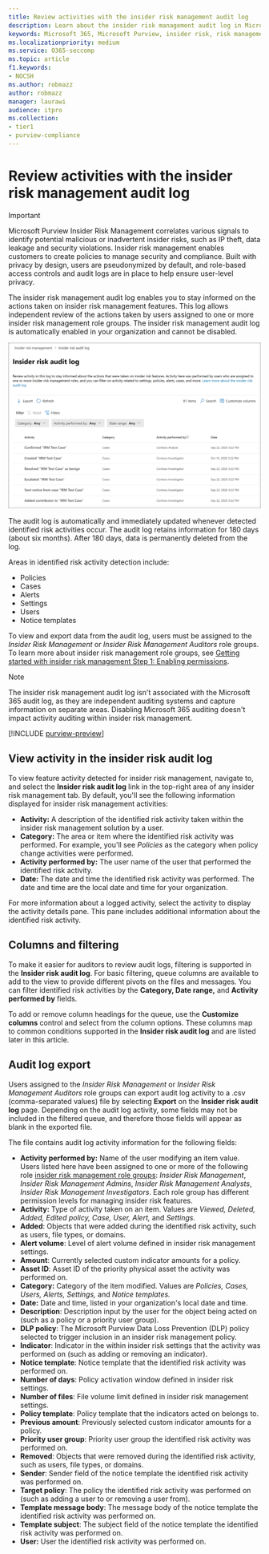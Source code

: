 ```yaml
---
title: Review activities with the insider risk management audit log
description: Learn about the insider risk management audit log in Microsoft Purview
keywords: Microsoft 365, Microsoft Purview, insider risk, risk management, compliance
ms.localizationpriority: medium
ms.service: O365-seccomp
ms.topic: article
f1.keywords:
- NOCSH
ms.author: robmazz
author: robmazz
manager: laurawi
audience: itpro
ms.collection:
- tier1
- purview-compliance
---
```


# Review activities with the insider risk management audit log

>[!IMPORTANT]
>Microsoft Purview Insider Risk Management correlates various signals to identify potential malicious or inadvertent insider risks, such as IP theft, data leakage and security violations. Insider risk management enables customers to create policies to manage security and compliance. Built with privacy by design, users are pseudonymized by default, and role-based access controls and audit logs are in place to help ensure user-level privacy.

The insider risk management audit log enables you to stay informed on the actions taken on insider risk management features. This log allows independent review of the actions taken by users assigned to one or more insider risk management role groups. The insider risk management audit log is automatically enabled in your organization and cannot be disabled.

![Insider risk management audit log.](../media/insider-risk-audit-log.png)

The audit log is automatically and immediately updated whenever detected identified risk activities occur. The audit log retains information for 180 days (about six months). After 180 days, data is permanently deleted from the log.

Areas in identified risk activity detection include:

- Policies
- Cases
- Alerts
- Settings
- Users
- Notice templates

To view and export data from the audit log, users must be assigned to the *Insider Risk Management* or *Insider Risk Management Auditors* role groups. To learn more about insider risk management role groups, see [Getting started with insider risk management Step 1: Enabling permissions](insider-risk-management-configure.md#step-1-required-enable-permissions-for-insider-risk-management).

> [!NOTE]
> The insider risk management audit log isn't associated with the Microsoft 365 audit log, as they are independent auditing systems and capture information on separate areas. Disabling Microsoft 365 auditing doesn't impact activity auditing within insider risk management.

[!INCLUDE [purview-preview](../includes/purview-preview.md)]

## View activity in the insider risk audit log

To view feature activity detected for insider risk management, navigate to, and select the **Insider risk audit log** link in the top-right area of any insider risk management tab. By default, you'll see the following information displayed for insider risk management activities:

- **Activity:** A description of the identified risk activity taken within the insider risk management solution by a user.
- **Category:** The area or item where the identified risk activity was performed. For example, you'll see *Policies* as the category when policy change activities were performed.
- **Activity performed by:** The user name of the user that performed the identified risk activity.
- **Date:** The date and time the identified risk activity was performed. The date and time are the local date and time for your organization.

For more information about a logged activity, select the activity to display the activity details pane. This pane includes additional information about the identified risk activity.

## Columns and filtering

To make it easier for auditors to review audit logs, filtering is supported in the **Insider risk audit log**. For basic filtering, queue columns are available to add to the view to provide different pivots on the files and messages. You can filter identified risk activities by the **Category, Date range,** and **Activity performed by** fields.

To add or remove column headings for the queue, use the **Customize columns** control and select from the column options. These columns map to common conditions supported in the **Insider risk audit log** and are listed later in this article.

## Audit log export

Users assigned to the *Insider Risk Management* or *Insider Risk Management Auditors* role groups can export audit log activity to a .csv (comma-separated values) file by selecting **Export** on the **Insider risk audit log** page. Depending on the audit log activity, some fields may not be included in the filtered queue, and therefore those fields will appear as blank in the exported file.

The file contains audit log activity information for the following fields:

- **Activity performed by:** Name of the user modifying an item value. Users listed here have been assigned to one or more of the following role [insider risk management role groups](insider-risk-management-configure.md#step-1-required-enable-permissions-for-insider-risk-management): *Insider Risk Management*, *Insider Risk Management Admins*, *Insider Risk Management Analysts*, *Insider Risk Management Investigators*. Each role group has different permission levels for managing insider risk features.
- **Activity:** Type of activity taken on an item. Values are *Viewed, Deleted, Added, Edited policy, Case, User, Alert,* and *Settings.*
- **Added**: Objects that were added during the identified risk activity, such as users, file types, or domains.
- **Alert volume**: Level of alert volume defined in insider risk management settings.
- **Amount**: Currently selected custom indicator amounts for a policy.
- **Asset ID**: Asset ID of the priority physical asset the activity was performed on.
- **Category:** Category of the item modified. Values are *Policies, Cases, Users, Alerts, Settings,* and *Notice templates.*
- **Date:** Date and time, listed in your organization's local date and time.
- **Description**: Description input by the user for the object being acted on (such as a policy or a priority user group).
- **DLP policy**: The Microsoft Purview Data Loss Prevention (DLP) policy selected to trigger inclusion in an insider risk management policy.
- **Indicator**: Indicator in the within insider risk settings that the activity was performed on (such as adding or removing an indicator).
- **Notice template**: Notice template that the identified risk activity was performed on.
- **Number of days**: Policy activation window defined in insider risk settings.
- **Number of files**: File volume limit defined in insider risk management settings.
- **Policy template**: Policy template that the indicators acted on belongs to.
- **Previous amount**: Previously selected custom indicator amounts for a policy.
- **Priority user group**: Priority user group the identified risk activity was performed on.
- **Removed**: Objects that were removed during the identified risk activity, such as users, file types, or domains.
- **Sender**: Sender field of the notice template the identified risk activity was performed on.
- **Target policy**: The policy the identified risk activity was performed on (such as adding a user to or removing a user from).
- **Template message body**: The message body of the notice template the identified risk activity was performed on.
- **Template subject**: The subject field of the notice template the identified risk activity was performed on.
- **User:** User the identified risk activity was performed on.